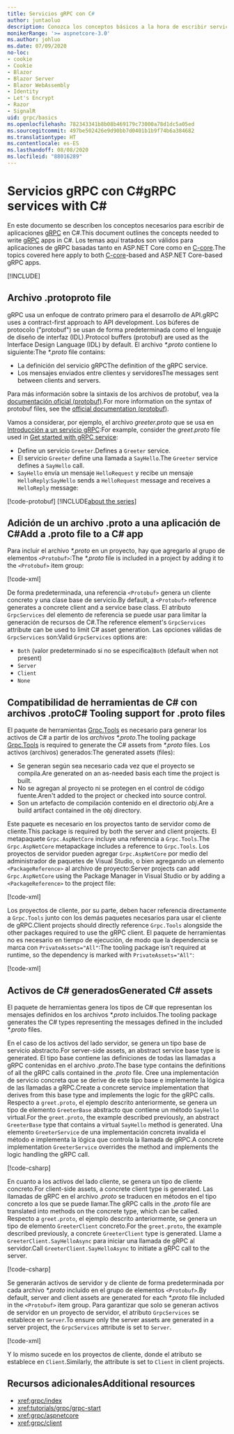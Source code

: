 ```yaml
---
title: Servicios gRPC con C#
author: juntaoluo
description: Conozca los conceptos básicos a la hora de escribir servicios gRPC con C#.
monikerRange: '>= aspnetcore-3.0'
ms.author: johluo
ms.date: 07/09/2020
no-loc:
- cookie
- Cookie
- Blazor
- Blazor Server
- Blazor WebAssembly
- Identity
- Let's Encrypt
- Razor
- SignalR
uid: grpc/basics
ms.openlocfilehash: 782343341b8b08b469179c73000a78d1dc5a05ed
ms.sourcegitcommit: 497be502426e9d90bb7d0401b1b9f74b6a384682
ms.translationtype: HT
ms.contentlocale: es-ES
ms.lasthandoff: 08/08/2020
ms.locfileid: "88016289"
---
```

# <a name="grpc-services-with-c"></a><span data-ttu-id="46390-103">Servicios gRPC con C\#</span><span class="sxs-lookup"><span data-stu-id="46390-103">gRPC services with C\#</span></span>

<span data-ttu-id="46390-104">En este documento se describen los conceptos necesarios para escribir de aplicaciones [gRPC](https://grpc.io/docs/guides/) en C#.</span><span class="sxs-lookup"><span data-stu-id="46390-104">This document outlines the concepts needed to write [gRPC](https://grpc.io/docs/guides/) apps in C#.</span></span> <span data-ttu-id="46390-105">Los temas aquí tratados son válidos para aplicaciones de gRPC basadas tanto en ASP.NET Core como en [C-core](https://grpc.io/blog/grpc-stacks).</span><span class="sxs-lookup"><span data-stu-id="46390-105">The topics covered here apply to both [C-core](https://grpc.io/blog/grpc-stacks)-based and ASP.NET Core-based gRPC apps.</span></span>

[!INCLUDE[](~/includes/gRPCazure.md)]

## <a name="proto-file"></a><span data-ttu-id="46390-106">Archivo .proto</span><span class="sxs-lookup"><span data-stu-id="46390-106">proto file</span></span>

<span data-ttu-id="46390-107">gRPC usa un enfoque de contrato primero para el desarrollo de API.</span><span class="sxs-lookup"><span data-stu-id="46390-107">gRPC uses a contract-first approach to API development.</span></span> <span data-ttu-id="46390-108">Los búferes de protocolo ("protobuf") se usan de forma predeterminada como el lenguaje de diseño de interfaz (IDL).</span><span class="sxs-lookup"><span data-stu-id="46390-108">Protocol buffers (protobuf) are used as the Interface Design Language (IDL) by default.</span></span> <span data-ttu-id="46390-109">El archivo *\*.proto* contiene lo siguiente:</span><span class="sxs-lookup"><span data-stu-id="46390-109">The *\*.proto* file contains:</span></span>

* <span data-ttu-id="46390-110">La definición del servicio gRPC</span><span class="sxs-lookup"><span data-stu-id="46390-110">The definition of the gRPC service.</span></span>
* <span data-ttu-id="46390-111">Los mensajes enviados entre clientes y servidores</span><span class="sxs-lookup"><span data-stu-id="46390-111">The messages sent between clients and servers.</span></span>

<span data-ttu-id="46390-112">Para más información sobre la sintaxis de los archivos de protobuf, vea la [documentación oficial (protobuf)](https://developers.google.com/protocol-buffers/docs/proto3).</span><span class="sxs-lookup"><span data-stu-id="46390-112">For more information on the syntax of protobuf files, see the [official documentation (protobuf)](https://developers.google.com/protocol-buffers/docs/proto3).</span></span>

<span data-ttu-id="46390-113">Vamos a considerar, por ejemplo, el archivo *greeter.proto* que se usa en [Introducción a un servicio gRPC](xref:tutorials/grpc/grpc-start):</span><span class="sxs-lookup"><span data-stu-id="46390-113">For example, consider the *greet.proto* file used in [Get started with gRPC service](xref:tutorials/grpc/grpc-start):</span></span>

* <span data-ttu-id="46390-114">Define un servicio `Greeter`.</span><span class="sxs-lookup"><span data-stu-id="46390-114">Defines a `Greeter` service.</span></span>
* <span data-ttu-id="46390-115">El servicio `Greeter` define una llamada a `SayHello`.</span><span class="sxs-lookup"><span data-stu-id="46390-115">The `Greeter` service defines a `SayHello` call.</span></span>
* <span data-ttu-id="46390-116">`SayHello` envía un mensaje `HelloRequest` y recibe un mensaje `HelloReply`:</span><span class="sxs-lookup"><span data-stu-id="46390-116">`SayHello` sends a `HelloRequest` message and receives a `HelloReply` message:</span></span>

[!code-protobuf[](~/tutorials/grpc/grpc-start/sample/GrpcGreeter/Protos/greet.proto)]
[!INCLUDE[about the series](~/includes/code-comments-loc.md)]

## <a name="add-a-proto-file-to-a-c-app"></a><span data-ttu-id="46390-117">Adición de un archivo .proto a una aplicación de C\#</span><span class="sxs-lookup"><span data-stu-id="46390-117">Add a .proto file to a C\# app</span></span>

<span data-ttu-id="46390-118">Para incluir el archivo *\*.proto* en un proyecto, hay que agregarlo al grupo de elementos `<Protobuf>`:</span><span class="sxs-lookup"><span data-stu-id="46390-118">The *\*.proto* file is included in a project by adding it to the `<Protobuf>` item group:</span></span>

[!code-xml[](~/tutorials/grpc/grpc-start/sample/GrpcGreeter/GrpcGreeter.csproj?highlight=2&range=7-9)]

<span data-ttu-id="46390-119">De forma predeterminada, una referencia `<Protobuf>` genera un cliente concreto y una clase base de servicio.</span><span class="sxs-lookup"><span data-stu-id="46390-119">By default, a `<Protobuf>` reference generates a concrete client and a service base class.</span></span> <span data-ttu-id="46390-120">El atributo `GrpcServices` del elemento de referencia se puede usar para limitar la generación de recursos de C#.</span><span class="sxs-lookup"><span data-stu-id="46390-120">The reference element's `GrpcServices` attribute can be used to limit C# asset generation.</span></span> <span data-ttu-id="46390-121">Las opciones válidas de `GrpcServices` son:</span><span class="sxs-lookup"><span data-stu-id="46390-121">Valid `GrpcServices` options are:</span></span>

* <span data-ttu-id="46390-122">`Both` (valor predeterminado si no se especifica)</span><span class="sxs-lookup"><span data-stu-id="46390-122">`Both` (default when not present)</span></span>
* `Server`
* `Client`
* `None`

## <a name="c-tooling-support-for-proto-files"></a><span data-ttu-id="46390-123">Compatibilidad de herramientas de C# con archivos .proto</span><span class="sxs-lookup"><span data-stu-id="46390-123">C# Tooling support for .proto files</span></span>

<span data-ttu-id="46390-124">El paquete de herramientas [Grpc.Tools](https://www.nuget.org/packages/Grpc.Tools/) es necesario para generar los activos de C# a partir de los *archivos \*.proto*.</span><span class="sxs-lookup"><span data-stu-id="46390-124">The tooling package [Grpc.Tools](https://www.nuget.org/packages/Grpc.Tools/) is required to generate the C# assets from *\*.proto* files.</span></span> <span data-ttu-id="46390-125">Los activos (archivos) generados:</span><span class="sxs-lookup"><span data-stu-id="46390-125">The generated assets (files):</span></span>

* <span data-ttu-id="46390-126">Se generan según sea necesario cada vez que el proyecto se compila.</span><span class="sxs-lookup"><span data-stu-id="46390-126">Are generated on an as-needed basis each time the project is built.</span></span>
* <span data-ttu-id="46390-127">No se agregan al proyecto ni se protegen en el control de código fuente.</span><span class="sxs-lookup"><span data-stu-id="46390-127">Aren't added to the project or checked into source control.</span></span>
* <span data-ttu-id="46390-128">Son un artefacto de compilación contenido en el directorio *obj*.</span><span class="sxs-lookup"><span data-stu-id="46390-128">Are a build artifact contained in the *obj* directory.</span></span>

<span data-ttu-id="46390-129">Este paquete es necesario en los proyectos tanto de servidor como de cliente.</span><span class="sxs-lookup"><span data-stu-id="46390-129">This package is required by both the server and client projects.</span></span> <span data-ttu-id="46390-130">El metapaquete `Grpc.AspNetCore` incluye una referencia a `Grpc.Tools`.</span><span class="sxs-lookup"><span data-stu-id="46390-130">The `Grpc.AspNetCore` metapackage includes a reference to `Grpc.Tools`.</span></span> <span data-ttu-id="46390-131">Los proyectos de servidor pueden agregar `Grpc.AspNetCore` por medio del administrador de paquetes de Visual Studio, o bien agregando un elemento `<PackageReference>` al archivo de proyecto:</span><span class="sxs-lookup"><span data-stu-id="46390-131">Server projects can add `Grpc.AspNetCore` using the Package Manager in Visual Studio or by adding a `<PackageReference>` to the project file:</span></span>

[!code-xml[](~/tutorials/grpc/grpc-start/sample/GrpcGreeter/GrpcGreeter.csproj?highlight=1&range=12)]

<span data-ttu-id="46390-132">Los proyectos de cliente, por su parte, deben hacer referencia directamente a `Grpc.Tools` junto con los demás paquetes necesarios para usar el cliente de gRPC.</span><span class="sxs-lookup"><span data-stu-id="46390-132">Client projects should directly reference `Grpc.Tools` alongside the other packages required to use the gRPC client.</span></span> <span data-ttu-id="46390-133">El paquete de herramientas no es necesario en tiempo de ejecución, de modo que la dependencia se marca con `PrivateAssets="All"`:</span><span class="sxs-lookup"><span data-stu-id="46390-133">The tooling package isn't required at runtime, so the dependency is marked with `PrivateAssets="All"`:</span></span>

[!code-xml[](~/tutorials/grpc/grpc-start/sample/GrpcGreeterClient/GrpcGreeterClient.csproj?highlight=3&range=9-11)]

## <a name="generated-c-assets"></a><span data-ttu-id="46390-134">Activos de C# generados</span><span class="sxs-lookup"><span data-stu-id="46390-134">Generated C# assets</span></span>

<span data-ttu-id="46390-135">El paquete de herramientas genera los tipos de C# que representan los mensajes definidos en los archivos *\*.proto* incluidos.</span><span class="sxs-lookup"><span data-stu-id="46390-135">The tooling package generates the C# types representing the messages defined in the included *\*.proto* files.</span></span>

<span data-ttu-id="46390-136">En el caso de los activos del lado servidor, se genera un tipo base de servicio abstracto.</span><span class="sxs-lookup"><span data-stu-id="46390-136">For server-side assets, an abstract service base type is generated.</span></span> <span data-ttu-id="46390-137">El tipo base contiene las definiciones de todas las llamadas a gRPC contenidas en el archivo *.proto*.</span><span class="sxs-lookup"><span data-stu-id="46390-137">The base type contains the definitions of all the gRPC calls contained in the *.proto* file.</span></span> <span data-ttu-id="46390-138">Cree una implementación de servicio concreta que se derive de este tipo base e implemente la lógica de las llamadas a gRPC.</span><span class="sxs-lookup"><span data-stu-id="46390-138">Create a concrete service implementation that derives from this base type and implements the logic for the gRPC calls.</span></span> <span data-ttu-id="46390-139">Respecto a `greet.proto`, el ejemplo descrito anteriormente, se genera un tipo de elemento `GreeterBase` abstracto que contiene un método `SayHello` virtual.</span><span class="sxs-lookup"><span data-stu-id="46390-139">For the `greet.proto`, the example described previously, an abstract `GreeterBase` type that contains a virtual `SayHello` method is generated.</span></span> <span data-ttu-id="46390-140">Una elemento `GreeterService` de una implementación concreta invalida el método e implementa la lógica que controla la llamada de gRPC.</span><span class="sxs-lookup"><span data-stu-id="46390-140">A concrete implementation `GreeterService` overrides the method and implements the logic handling the gRPC call.</span></span>

[!code-csharp[](~/tutorials/grpc/grpc-start/sample/GrpcGreeter/Services/GreeterService.cs?name=snippet)]

<span data-ttu-id="46390-141">En cuanto a los activos del lado cliente, se genera un tipo de cliente concreto.</span><span class="sxs-lookup"><span data-stu-id="46390-141">For client-side assets, a concrete client type is generated.</span></span> <span data-ttu-id="46390-142">Las llamadas de gRPC en el archivo *.proto* se traducen en métodos en el tipo concreto a los que se puede llamar.</span><span class="sxs-lookup"><span data-stu-id="46390-142">The gRPC calls in the *.proto* file are translated into methods on the concrete type, which can be called.</span></span> <span data-ttu-id="46390-143">Respecto a `greet.proto`, el ejemplo descrito anteriormente, se genera un tipo de elemento `GreeterClient` concreto.</span><span class="sxs-lookup"><span data-stu-id="46390-143">For the `greet.proto`, the example described previously, a concrete `GreeterClient` type is generated.</span></span> <span data-ttu-id="46390-144">Llame a `GreeterClient.SayHelloAsync` para iniciar una llamada de gRPC al servidor.</span><span class="sxs-lookup"><span data-stu-id="46390-144">Call `GreeterClient.SayHelloAsync` to initiate a gRPC call to the server.</span></span>

[!code-csharp[](~/tutorials/grpc/grpc-start/sample/GrpcGreeterClient/Program.cs?name=snippet)]

<span data-ttu-id="46390-145">Se generarán activos de servidor y de cliente de forma predeterminada por cada archivo *\*.proto* incluido en el grupo de elementos `<Protobuf>`.</span><span class="sxs-lookup"><span data-stu-id="46390-145">By default, server and client assets are generated for each *\*.proto* file included in the `<Protobuf>` item group.</span></span> <span data-ttu-id="46390-146">Para garantizar que solo se generan activos de servidor en un proyecto de servidor, el atributo `GrpcServices` se establece en `Server`.</span><span class="sxs-lookup"><span data-stu-id="46390-146">To ensure only the server assets are generated in a server project, the `GrpcServices` attribute is set to `Server`.</span></span>

[!code-xml[](~/tutorials/grpc/grpc-start/sample/GrpcGreeter/GrpcGreeter.csproj?highlight=2&range=7-9)]

<span data-ttu-id="46390-147">Y lo mismo sucede en los proyectos de cliente, donde el atributo se establece en `Client`.</span><span class="sxs-lookup"><span data-stu-id="46390-147">Similarly, the attribute is set to `Client` in client projects.</span></span>

## <a name="additional-resources"></a><span data-ttu-id="46390-148">Recursos adicionales</span><span class="sxs-lookup"><span data-stu-id="46390-148">Additional resources</span></span>

* <xref:grpc/index>
* <xref:tutorials/grpc/grpc-start>
* <xref:grpc/aspnetcore>
* <xref:grpc/client>
